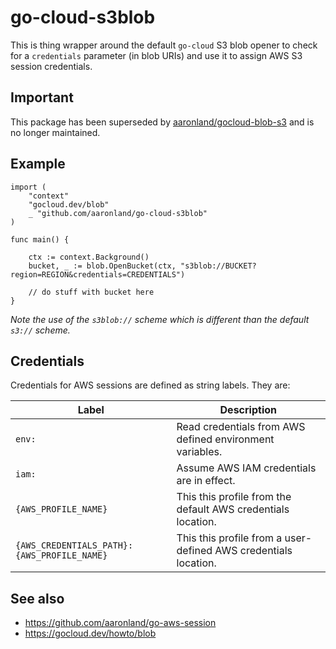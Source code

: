 # go-cloud-s3blob

This is thing wrapper around the default `go-cloud` S3 blob opener to check for a `credentials` parameter (in blob URIs) and use it to assign AWS S3 session credentials.

## Important

This package has been superseded by [aaronland/gocloud-blob-s3](https://github.com/aaronland/gocloud-blob-s3) and is no longer maintained.

## Example

```			
import (
	"context"
	"gocloud.dev/blob"
	_ "github.com/aaronland/go-cloud-s3blob"
)

func main() {

	ctx := context.Background()	
	bucket, _ := blob.OpenBucket(ctx, "s3blob://BUCKET?region=REGION&credentials=CREDENTIALS")

	// do stuff with bucket here
}
```

_Note the use of the `s3blob://` scheme which is different than the default `s3://` scheme._

## Credentials

Credentials for AWS sessions are defined as string labels. They are:

| Label | Description |
| --- | --- |
| `env:` | Read credentials from AWS defined environment variables. |
| `iam:` | Assume AWS IAM credentials are in effect. |
| `{AWS_PROFILE_NAME}` | This this profile from the default AWS credentials location. |
| `{AWS_CREDENTIALS_PATH}:{AWS_PROFILE_NAME}` | This this profile from a user-defined AWS credentials location. |

## See also

* https://github.com/aaronland/go-aws-session
* https://gocloud.dev/howto/blob
